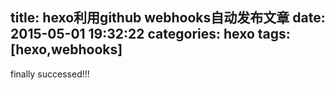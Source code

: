 title: hexo利用github webhooks自动发布文章
date: 2015-05-01 19:32:22
categories: hexo
tags: [hexo,webhooks]
---
finally successed!!!
